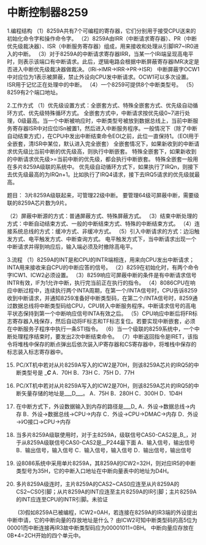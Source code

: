 # 中断控制器8259

1.编程结构
 （1）8259A共有7个可编程的寄存器，它们分别用于接受CPU送来的初始化命令字和操作命令字。
 （2）8259A由IRR（中断请求寄存器）、PR（中断优先级裁决器）、ISR（中断服务寄存器）组成，用来接收和处理从引脚IR7~IR0进入的中断。
 （3）对于8259A的中断请求寄存器IRR，当某一个IRi端呈现高电平时，则表示该端口有中断请求。此后，逻辑电路会根据中断屏蔽寄存器IMR决定是否进入中断优先级裁决器做裁决。（IRi->IMR->IRR->PR->ISR）
 中断屏蔽字OCW1中对应位为1表示被屏蔽，禁止外设向CPU发中断请求。OCW1可以多次设置。
 ISR用于记忆正在处理中的中断。
 （4）一个8259可提供8个中断类型号。
 （5）8259有2个端口地址。

2.工作方式
 （1）优先级设置方式：全嵌套方式、特殊全嵌套方式、优先级自动循环方式、优先级特殊循环方式。
   全嵌套方式中，中断请求按优先级0~7进行处理，0级最高。当一个中断被响应时，中断类型号被放到数据总线上，当前中断服务寄存器ISR中对应位ISn被置1，然后进入中断服务程序。一般情况下（除了中断自动结束方式），在CPU中发出中断结束命令EOI之前，此位一直保持1。（EOI用于全嵌套，清ISR中某位，默认进入完全嵌套）
   全嵌套情况下，如果新收到的中断请求优先级比当前中断的优先级高，则执行中断嵌套。
   特殊全嵌套下，如果新收到的中断请求优先级>=当前中断的优先级，都会执行中断嵌套。
   特殊全嵌套一般用在多片8259A级联的系统中。
   优先级自动循环方式下，如果执行了IRQn，则接下去优先级最高的为IRQn+1。比如执行了IRQ4请求，接下去IRQ5请求的优先级就最高。
   
   题目：
    3片8259A级联起来，可管理22级中断。
    要管理64级可屏蔽中断，需要级联的8259A芯片数为9片。
   
 （2）屏蔽中断源的方式：普通屏蔽方式、特殊屏蔽方式。
 （3）结束中断处理的方式：中断自动结束方式、一般的中断结束方式、特殊的中断结束方式。
 （4）连接系统总线的方式：缓冲方式、非缓冲方式。
 （5）引入中断请求的方式：边沿触发方式、电平触发方式、中断查询方式。
   电平触发方式下，当中断请求出现一个中断请求并得到响应后，输入端必须及时撤除高电平。
   
3.流程
 （1）8259A的INT是和CPU的INTR端相连，用来向CPU发出中断请求；INTA用来接收来自CPU的中断应答的信号。
 （2）8259在初始化时，有两个命令字ICW1、ICW2必须设置。
 （3）8259响应可屏蔽中断的条件是有中断请求信号INTR有效，IF为1允许中断，执行完当前正在执行的指令。
 （4）8086CPU在响应中断过程中，连续执行两个INTA周期，在第一个/INTA信号时，CPU告诉8259收到中断请求，并通知8259准备好中断类型码，在第二个/INTA信号时，8259通过数据总线将中断类型码给CPU，CPU转入中断服务程序。中断请求信号的高电平状态保持到第一个中断响应信号INTA有效之后。
 （5）CPU响应中断后将FR标志寄存器入栈保存，然后自动将IF标志和TF标志复位。若要实现中断嵌套，必须在中断服务子程序中执行一条STI指令。
 （6）当一个级联的8259系统中，一个中断处理程序结束时，要发出2次中断结束命令。
 （7）中断返回指令是IRET，该指令将堆栈中保存的断点弹出后依次装入IP寄存器和CS寄存器中，将堆栈中保存的标志装入标志寄存器中。

15.	PC/XT机中若对从片8259A写入的ICW2是70H，则该8259A芯片的IRQ5的中断类型号是 ____C___
	A．70H	B．73H	C．75H	D．77H	
16.	PC/XT机中若对从片8259A写入的ICW2是70H，则该8259A芯片的IRQ5的中断矢量存储的地址是___D___。
A．75H     B．280H	C．300H	D．1D4H
21.	在中断方式下，外设数据输入到内存的路径是___D_
A．外设→数据总线→内存	B．外设→数据总线→CPU→内存
C．外设→CPU→DMAC→内存	D．外设→I∕O接口→CPU→内存
25.	当多片8259A级联使用时，对于主8259A，级联信号CAS0-CAS2是_B_，对于从8259A级联信号CAS0-CAS2是__P244最下面 
A．输入信号，输出信号      B．输出信号，输入信号
C．输入信号，输入信号      D．输出信号，输出信号

7.	设8086系统中采用单片8259A，其8259A的ICW2=32H，则对应IR5的中断类型号为35H，它的中断入口地址在中断向量表中的地址为D4H。
10.	多片8259A级连时，主片8259A的CAS2~CAS0应连至从片8259A的CS2~CS0引脚；从片8259A的INT应连至主片8259A的IR引脚；主片8259A的INT应连至CPU的INTR引脚。未验证
 
　　(3)假如8259A已被编程，ICW2=0AH，若连接在8259A的IR3端的外设提出中断申请，它的中断向量的存放地址是什么？
由ICW2可知中断类型码的高5位为00001而中断连接再IR3故中断类型码应为00001011=0BH。
中断向量应存放在0B*4=2CH开始的四个单元中。
